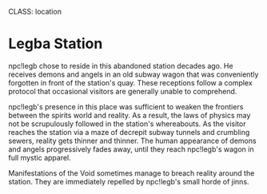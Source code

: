 CLASS: location

# Legba Station

npc!legb chose to reside in this abandoned station decades ago. He
receives demons and angels in an old subway wagon that was conveniently
forgotten in front of the station's quay. These receptions follow a
complex protocol that occasional visitors are generally unable to
comprehend.

npc!legb's presence in this place was sufficient to weaken the frontiers between
the spirits world and reality. As a result, the laws of physics may not
be scrupulously followed in the station's whereabouts. As the visitor
reaches the station via a maze of decrepit subway tunnels and crumbling
sewers, reality gets thinner and thinner. The human appearance of demons
and angels progressively fades away, until they reach npc!legb's wagon
in full mystic apparel.

Manifestations of the Void sometimes manage to breach reality around the
station. They are immediately repelled by npc!legb's small horde of
jinns.
